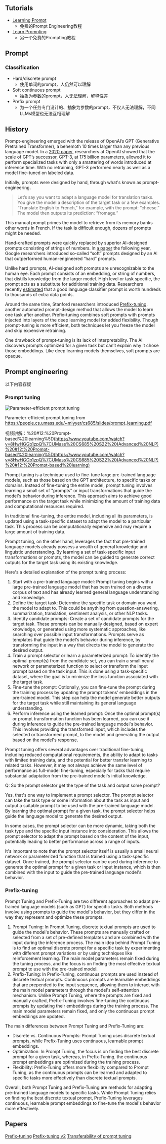 ## Tutorials

- [Learning Prompt](https://learningprompt.wiki/)
	- 免费的Prompt Engineering教程
- [Learn Prompting](https://learnprompting.org/)
	- 另一个免费的Prompting教程

## Prompt

### Classification

- Hard/discrete prompt
	- 使用单词的prompt，人仍然可以理解
- Soft continuous prompt
	- 抽象为参数的prompt，人无法理解，解释性差
- Prefix prompt
	- 为一个任务专门设计的、抽象为参数的prompt，不仅人无法理解，不同LLMs模型也无法互相理解

## History

Prompt-engineering emerged with the release of OpenAI’s GPT (Generative Pretrained Transformer), a behemoth 10 times larger than any previous language model. In a [2020 paper](https://papers.nips.cc/paper/2020/hash/1457c0d6bfcb4967418bfb8ac142f64a-Abstract.html), researchers at OpenAI showed that the scale of GPT’s successor, GPT-3, at 175 billion parameters, allowed it to perform specialized tasks with only a smattering of words introduced at inference time. With no retraining, GPT-3 performed nearly as well as a model fine-tuned on labeled data.

Initially, prompts were designed by hand, through what's known as prompt-engineering. 

> Let’s say you want to adapt a language model for translation tasks. You give the model a description of the target task or a few examples. “Translate English to French,” for example, with the prompt: “cheese.” The model then outputs its prediction: “fromage.” 

This manual prompt primes the model to retrieve from its memory banks other words in French. If the task is difficult enough, dozens of prompts might be needed.

Hand-crafted prompts were quickly replaced by superior AI-designed prompts consisting of strings of numbers. In [a paper](https://aclanthology.org/2021.emnlp-main.243.pdf) the following year, Google researchers introduced so-called “soft” prompts designed by an AI that outperformed human-engineered “hard” prompts.

Unlike hard prompts, AI-designed soft prompts are unrecognizable to the human eye. Each prompt consists of an embedding, or string of numbers, that distills knowledge from the larger model. High level or task specific, the prompt acts as a substitute for additional training data. Researchers recently [estimated](https://aclanthology.org/2021.naacl-main.208.pdf) that a good language classifier prompt is worth hundreds to thousands of extra data points.

Around the same time, Stanford researchers introduced [Prefix-tuning](4.%20Artificial%20intelligence/2.%20Approaches/Artificial%20neural%20network/Large%20language%20model/+Papers/Prefix-tuning.md), another automated prompt-design method that allows the model to learn one task after another. Prefix-tuning combines soft prompts with prompts injected into layers of the deep learning model for added flexibility. Though prompt-tuning is more efficient, both techniques let you freeze the model and skip expensive retraining.

One drawback of prompt-tuning is its lack of interpretability. The AI discovers prompts optimized for a given task but can’t explain why it chose those embeddings. Like deep learning models themselves, soft prompts are opaque.


## Prompt engineering

以下内容存疑

### Prompt tuning

![Parameter-efficient prompt tuning](../../../../Attachments/4.%20Artificial%20intelligence/2.%20Approaches/Artificial%20neural%20network/Large%20language%20model/Parameter-efficient%20prompt%20tuning.png)

Parameter-efficient prompt tuning from https://people.cs.umass.edu/~miyyer/cs685/slides/prompt_learning.pdf

视频讲解：[](Advanced%20NLP)%20#12:%20Prompt-based%20learning%5D(https://www.youtube.com/watch?v=8HwHGGb1zpQ%7CUMass%20CS685%20S22%20(Advanced%20NLP)%20#12:%20Prompt-based%20learning%5D(https://www.youtube.com/watch?v=8HwHGGb1zpQ%7CUMass%20CS685%20S22%20(Advanced%20NLP)%20#12:%20Prompt-based%20learning)

Prompt tuning is a technique used to fine-tune large pre-trained language models, such as those based on the GPT architecture, to specific tasks or domains. Instead of fine-tuning the entire model, prompt tuning involves learning a small set of "prompts" or input transformations that guide the model's behavior during inference. This approach aims to achieve good performance on the target task while minimizing the amount of training data and computational resources required.

In traditional fine-tuning, the entire model, including all its parameters, is updated using a task-specific dataset to adapt the model to a particular task. This process can be computationally expensive and may require a large amount of training data.

Prompt tuning, on the other hand, leverages the fact that pre-trained language models already possess a wealth of general knowledge and linguistic understanding. By learning a set of task-specific input transformations or prompts, the model can be guided to generate correct outputs for the target task using its existing knowledge.

Here's a detailed explanation of the prompt tuning process:

1.  Start with a pre-trained language model: Prompt tuning begins with a large pre-trained language model that has been trained on a diverse corpus of text and has already learned general language understanding and knowledge.
2.  Define the target task: Determine the specific task or domain you want the model to adapt to. This could be anything from question-answering, summarization, translation, sentiment analysis, or other NLP tasks.
3.  Identify candidate prompts: Create a set of candidate prompts for the target task. These prompts can be manually designed, based on expert knowledge, or generated using more systematic approaches, like searching over possible input transformations. Prompts serve as templates that guide the model's behavior during inference, by transforming the input in a way that directs the model to generate the desired output.
4.  Train a prompt selector or learn a parameterized prompt: To identify the optimal prompt(s) from the candidate set, you can train a small neural network or parameterized function to select or transform the input prompt based on the task input. This is done using a task-specific dataset, where the goal is to minimize the loss function associated with the target task.
5.  Fine-tune the prompt: Optionally, you can fine-tune the prompt during the training process by updating the prompt tokens' embeddings in the pre-trained model. This step can help the model generate better outputs for the target task while still maintaining its general language understanding.
6.  Perform inference using the learned prompt: Once the optimal prompt(s) or prompt transformation function has been learned, you can use it during inference to guide the pre-trained language model's behavior. This involves providing the transformed input, which includes the selected or transformed prompt, to the model and generating the output based on the model's response.

Prompt tuning offers several advantages over traditional fine-tuning, including reduced computational requirements, the ability to adapt to tasks with limited training data, and the potential for better transfer learning to related tasks. However, it may not always achieve the same level of performance as full-model fine-tuning, especially for tasks that require substantial adaptation from the pre-trained model's initial knowledge.

Q: So the prompt selector get the type of the task and output some prompt?

Yes, that's one way to implement a prompt selector. The prompt selector can take the task type or some information about the task as input and output a suitable prompt to be used with the pre-trained language model. By learning the optimal prompt for a given task, the prompt selector helps guide the language model to generate the desired output.

In some cases, the prompt selector can be more dynamic, taking both the task type and the specific input instance into consideration. This allows the prompt selector to adapt the prompt based on the content of the input, potentially leading to better performance across a range of inputs.

It's important to note that the prompt selector itself is usually a small neural network or parameterized function that is trained using a task-specific dataset. Once trained, the prompt selector can be used during inference to generate the optimal prompt for a given task or input instance, which is then combined with the input to guide the pre-trained language model's behavior.

### Prefix-tuning

Prompt Tuning and Prefix-Tuning are two different approaches to adapt pre-trained language models (such as GPT) for specific tasks. Both methods involve using prompts to guide the model's behavior, but they differ in the way they represent and optimize these prompts.

1.  Prompt Tuning: In Prompt Tuning, discrete textual prompts are used to guide the model's behavior. These prompts are manually crafted or selected from a set of pre-defined templates and are combined with the input during the inference process. The main idea behind Prompt Tuning is to find an optimal discrete prompt for a specific task by experimenting with different prompt variations or by using techniques like reinforcement learning. The main model parameters remain fixed during the tuning process, and the focus is on finding the most effective textual prompt to use with the pre-trained model.
2.  Prefix-Tuning: In Prefix-Tuning, continuous prompts are used instead of discrete textual prompts. Continuous prompts are learnable embeddings that are prepended to the input sequence, allowing them to interact with the main model parameters through the model's self-attention mechanism. Unlike Prompt Tuning, where the prompts are fixed and manually crafted, Prefix-Tuning involves fine-tuning the continuous prompts by updating their embeddings during the training process. The main model parameters remain fixed, and only the continuous prompt embeddings are updated.

The main differences between Prompt Tuning and Prefix-Tuning are:

-   Discrete vs. Continuous Prompts: Prompt Tuning uses discrete textual prompts, while Prefix-Tuning uses continuous, learnable prompt embeddings.
-   Optimization: In Prompt Tuning, the focus is on finding the best discrete prompt for a given task, whereas, in Prefix-Tuning, the continuous prompt embeddings are optimized during the training process.
-   Flexibility: Prefix-Tuning offers more flexibility compared to Prompt Tuning, as the continuous prompts can be learned and adapted to specific tasks more effectively than discrete textual prompts.

Overall, both Prompt Tuning and Prefix-Tuning are methods for adapting pre-trained language models to specific tasks. While Prompt Tuning relies on finding the best discrete textual prompt, Prefix-Tuning leverages continuous, learnable prompt embeddings to fine-tune the model's behavior more effectively.


## Papers

[Prefix-tuning](4.%20Artificial%20intelligence/2.%20Approaches/Artificial%20neural%20network/Large%20language%20model/+Papers/Prefix-tuning.md)
[Prefix-tuning v2](4.%20Artificial%20intelligence/2.%20Approaches/Artificial%20neural%20network/Large%20language%20model/+Papers/Prefix-tuning%20v2.md)
[Transferability of prompt tuning](4.%20Artificial%20intelligence/2.%20Approaches/Artificial%20neural%20network/Large%20language%20model/+Papers/Transferability%20of%20prompt%20tuning.md)


